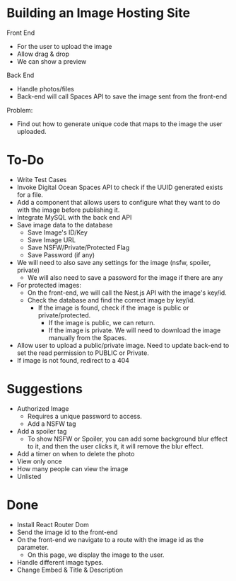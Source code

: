 # Building an Image Hosting Site

Front End

- For the user to upload the image
- Allow drag & drop
- We can show a preview

Back End

- Handle photos/files
- Back-end will call Spaces API to save the image sent from the front-end

Problem:

- Find out how to generate unique code that maps to the image the user uploaded.

# To-Do

- Write Test Cases
- Invoke Digital Ocean Spaces API to check if the UUID generated exists for a file.
- Add a component that allows users to configure what they want to do with the image before publishing it.
- Integrate MySQL with the back end API
- Save image data to the database
  - Save Image's ID/Key
  - Save Image URL
  - Save NSFW/Private/Protected Flag
  - Save Password (if any)
- We will need to also save any settings for the image (nsfw, spoiler, private)
  - We will also need to save a password for the image if there are any
- For protected images:
  - On the front-end, we will call the Nest.js API with the image's key/id.
  - Check the database and find the correct image by key/id.
    - If the image is found, check if the image is public or private/protected.
      - If the image is public, we can return.
      - If the image is private. We will need to download the image manually from the Spaces.
- Allow user to upload a public/private image. Need to update back-end to set the read permission to PUBLIC or Private.
- If image is not found, redirect to a 404

# Suggestions

- Authorized Image
  - Requires a unique password to access.
  - Add a NSFW tag
- Add a spoiler tag
  - To show NSFW or Spoiler, you can add some background blur effect to it, and then the user clicks it, it will remove the blur effect.
- Add a timer on when to delete the photo
- View only once
- How many people can view the image
- Unlisted

# Done

- Install React Router Dom
- Send the image id to the front-end
- On the front-end we navigate to a route with the image id as the parameter.
  - On this page, we display the image to the user.
- Handle different image types.
- Change Embed & Title & Description
